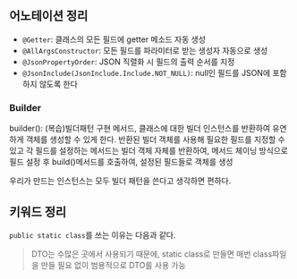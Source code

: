 ## 어노테이션 정리
- `@Getter`: 클래스의 모든 필드에 getter 메소드 자동 생성
- `@AllArgsConstructor`: 모든 필드를 파라미터로 받는 생성자 자동으로 생성
- `@JsonPropertyOrder`: JSON 직렬화 시 필드의 출력 순서를 지정
- `@JsonInclude(JsonInclude.Include.NOT_NULL)`: null인 필드를 JSON에 포함하지 않도록 한다 


### Builder
builder(): (복습)빌더패턴 구현 메서드, 클래스에 대한 빌더 인스턴스를 반환하여 유연하게 객체를 생성할 수 있게 한다.
반환된 빌더 객체를 사용해 필요한 필드를 지정할 수 있고 각 필드를 설정하는 메서드는 빌더 객체 자체를 반환하여, 메서드 체이닝 방식으로 필드 설정 후 build()메서드를 호출하여, 설정된 필드들로 객체를 생성

우리가 만드는 인스턴스는 모두 빌더 패턴을 쓴다고 생각하면 편하다.


## 키워드 정리
`public static class`를 쓰는 이유는 다음과 같다.
> DTO는 수많은 곳에서 사용되기 때문에, static class로 만들면 매번 class파일을 만들 필요 없이 범용적으로 DTO를 사용 가능

